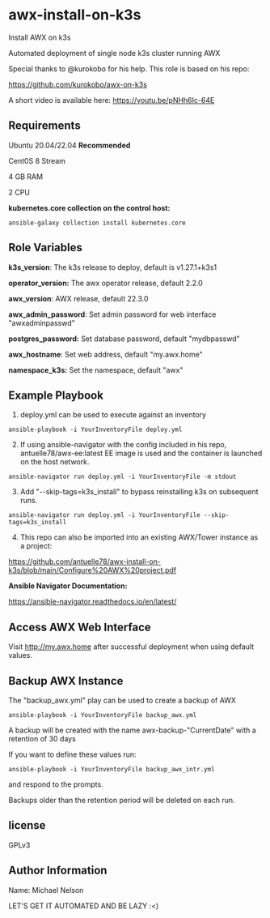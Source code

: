# awx-install-on-k3s

Install AWX on k3s

Automated deployment of single node k3s cluster running AWX

Special thanks to @kurokobo for his help. This role is based on his repo:

https://github.com/kurokobo/awx-on-k3s

A short video is available here: https://youtu.be/pNHh6Ic-64E
## Requirements

Ubuntu 20.04/22.04 **Recommended**

Cent0S 8 Stream

4 GB RAM

2 CPU

**kubernetes.core collection on the control host:**

```
ansible-galaxy collection install kubernetes.core

```

## Role Variables

**k3s_version**: The k3s release to deploy, default is v1.27.1+k3s1

**operator_version:** The awx operator release, default 2.2.0

**awx_version**: AWX release, default 22.3.0

**awx_admin_password**: Set admin password for web interface "awxadminpasswd"

**postgres_password:** Set database password, default "mydbpasswd"

**awx_hostname**: Set web address, default "my.awx.home"

**namespace_k3s:** Set the namespace, default "awx"

## Example Playbook

1. deploy.yml can be used to execute against an inventory

```
ansible-playbook -i YourInventoryFile deploy.yml

```

2. If using ansible-navigator with the config included in his repo,
   antuelle78/awx-ee:latest EE image is used and the container is launched on
   the host network.

```
ansible-navigator run deploy.yml -i YourInventoryFile -m stdout

```

3. Add "--skip-tags=k3s_install" to bypass reinstalling k3s on subsequent runs.

```
ansible-navigator run deploy.yml -i YourInventoryFile --skip-tags=k3s_install

```

4. This repo can also be imported into an existing AWX/Tower instance as a project:

https://github.com/antuelle78/awx-install-on-k3s/blob/main/Configure%20AWX%20project.pdf

**Ansible Navigator Documentation:**

https://ansible-navigator.readthedocs.io/en/latest/

## Access AWX Web Interface

Visit http://my.awx.home after successful deployment when using default values.

## Backup AWX Instance

The "backup_awx.yml" play can be used to create a backup of AWX

```
ansible-playbook -i YourInventoryFile backup_awx.yml

```

A backup will be created with the name awx-backup-"CurrentDate" with
a retention of 30 days

If you want to define these values run:

```
ansible-playbook -i YourInventoryFile backup_awx_intr.yml

```

and respond to the prompts.

Backups older than the retention period will be deleted on each run.

## license

GPLv3

## Author Information

Name: Michael Nelson

LET'S GET IT AUTOMATED AND BE LAZY :<)
